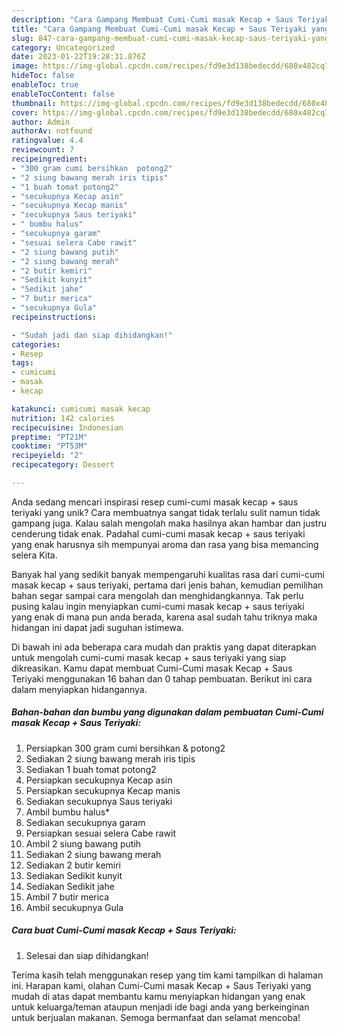 ```yaml
---
description: "Cara Gampang Membuat Cumi-Cumi masak Kecap + Saus Teriyaki yang Lezat"
title: "Cara Gampang Membuat Cumi-Cumi masak Kecap + Saus Teriyaki yang Lezat"
slug: 847-cara-gampang-membuat-cumi-cumi-masak-kecap-saus-teriyaki-yang-lezat
category: Uncategorized
date: 2023-01-22T19:28:31.876Z
image: https://img-global.cpcdn.com/recipes/fd9e3d138bedecdd/680x482cq70/cumi-cumi-masak-kecap-saus-teriyaki-foto-resep-utama.jpg
hideToc: false
enableToc: true
enableTocContent: false
thumbnail: https://img-global.cpcdn.com/recipes/fd9e3d138bedecdd/680x482cq70/cumi-cumi-masak-kecap-saus-teriyaki-foto-resep-utama.jpg
cover: https://img-global.cpcdn.com/recipes/fd9e3d138bedecdd/680x482cq70/cumi-cumi-masak-kecap-saus-teriyaki-foto-resep-utama.jpg
author: Admin
authorAv: notfound
ratingvalue: 4.4
reviewcount: 7
recipeingredient:
- "300 gram cumi bersihkan  potong2"
- "2 siung bawang merah iris tipis"
- "1 buah tomat potong2"
- "secukupnya Kecap asin"
- "secukupnya Kecap manis"
- "secukupnya Saus teriyaki"
- " bumbu halus"
- "secukupnya garam"
- "sesuai selera Cabe rawit"
- "2 siung bawang putih"
- "2 siung bawang merah"
- "2 butir kemiri"
- "Sedikit kunyit"
- "Sedikit jahe"
- "7 butir merica"
- "secukupnya Gula"
recipeinstructions:

- "Sudah jadi dan siap dihidangkan!"
categories:
- Resep
tags:
- cumicumi
- masak
- kecap

katakunci: cumicumi masak kecap 
nutrition: 142 calories
recipecuisine: Indonesian
preptime: "PT21M"
cooktime: "PT53M"
recipeyield: "2"
recipecategory: Dessert

---
```





Anda sedang mencari inspirasi resep cumi-cumi masak kecap + saus teriyaki yang unik? Cara membuatnya sangat tidak terlalu sulit namun tidak gampang juga. Kalau salah mengolah maka hasilnya akan hambar dan justru cenderung tidak enak. Padahal cumi-cumi masak kecap + saus teriyaki yang enak harusnya sih mempunyai aroma dan rasa yang bisa memancing selera Kita.







Banyak hal yang sedikit banyak mempengaruhi kualitas rasa dari cumi-cumi masak kecap + saus teriyaki, pertama dari jenis bahan, kemudian pemilihan bahan segar sampai cara mengolah dan menghidangkannya. Tak perlu pusing kalau ingin menyiapkan cumi-cumi masak kecap + saus teriyaki yang enak di mana pun anda berada, karena asal sudah tahu triknya maka hidangan ini dapat jadi suguhan istimewa.






Di bawah ini ada beberapa cara mudah dan praktis yang dapat diterapkan untuk mengolah cumi-cumi masak kecap + saus teriyaki yang siap dikreasikan. Kamu dapat membuat Cumi-Cumi masak Kecap + Saus Teriyaki menggunakan 16 bahan dan 0 tahap pembuatan. Berikut ini cara dalam menyiapkan hidangannya.

<!--inarticleads1-->

##### Bahan-bahan dan bumbu yang digunakan dalam pembuatan Cumi-Cumi masak Kecap + Saus Teriyaki:

1. Persiapkan 300 gram cumi bersihkan &amp; potong2
1. Sediakan 2 siung bawang merah iris tipis
1. Sediakan 1 buah tomat potong2
1. Persiapkan secukupnya Kecap asin
1. Persiapkan secukupnya Kecap manis
1. Sediakan secukupnya Saus teriyaki
1. Ambil  bumbu halus*
1. Sediakan secukupnya garam
1. Persiapkan sesuai selera Cabe rawit
1. Ambil 2 siung bawang putih
1. Sediakan 2 siung bawang merah
1. Sediakan 2 butir kemiri
1. Sediakan Sedikit kunyit
1. Sediakan Sedikit jahe
1. Ambil 7 butir merica
1. Ambil secukupnya Gula




<!--inarticleads2-->

##### Cara buat Cumi-Cumi masak Kecap + Saus Teriyaki:


1. Selesai dan siap dihidangkan!



Terima kasih telah menggunakan resep yang tim kami tampilkan di halaman ini. Harapan kami, olahan Cumi-Cumi masak Kecap + Saus Teriyaki yang mudah di atas dapat membantu kamu menyiapkan hidangan yang enak untuk keluarga/teman ataupun menjadi ide bagi anda yang berkeinginan untuk berjualan makanan. Semoga bermanfaat dan selamat mencoba!
